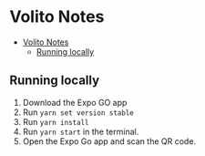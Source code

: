 # Volito Notes

<!--toc:start-->

- [Volito Notes](#volito-notes)
  - [Running locally](#running-locally)
  <!--toc:end-->

## Running locally

1. Download the Expo GO app
1. Run `yarn set version stable`
1. Run `yarn install`
1. Run `yarn start` in the terminal.
1. Open the Expo Go app and scan the QR code.

